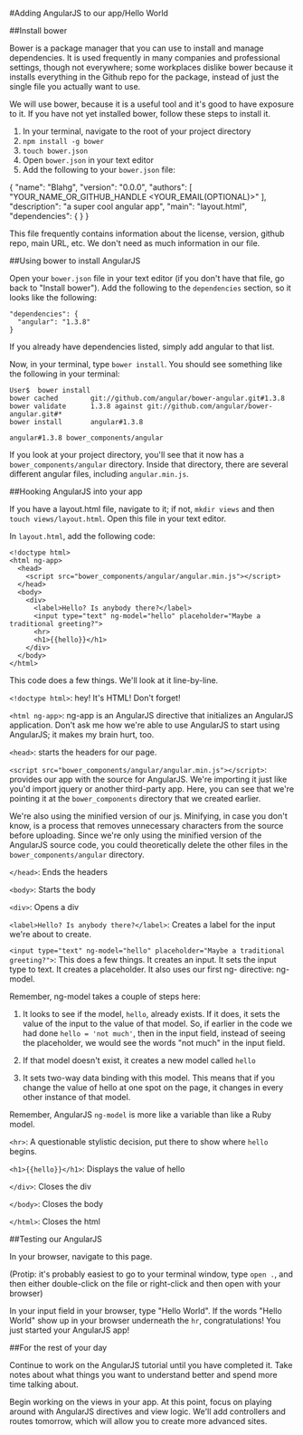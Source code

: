 #Adding AngularJS to our app/Hello World

##Install bower

Bower is a package manager that you can use to install and manage dependencies.
It is used frequently in many companies and professional settings, though not
everywhere; some workplaces dislike bower because it installs everything in the
Github repo for the package, instead of just the single file you actually want
to use.

We will use bower, because it is a useful tool and it's good to have exposure
to it. If you have not yet installed bower, follow these steps to install it.

1) In your terminal, navigate to the root of your project directory
2) `npm install -g bower`
3) `touch bower.json`
4) Open `bower.json` in your text editor
5) Add the following to your `bower.json` file:

  {
    "name": "Blahg",
    "version": "0.0.0",
    "authors": [
      "YOUR_NAME_OR_GITHUB_HANDLE <YOUR_EMAIL(OPTIONAL)>"
    ],
    "description": "a super cool angular app",
    "main": "layout.html",
    "dependencies": {
    }
  }

This file frequently contains information about the license, version, github
repo, main URL, etc. We don't need as much information in our file.

##Using bower to install AngularJS

Open your `bower.json` file in your text editor (if you don't have that file,
go back to "Install bower"). Add the following to the `dependencies` section,
so it looks like the following:

    "dependencies": {
      "angular": "1.3.8"
    }

If you already have dependencies listed, simply add angular to that list.

Now, in your terminal, type `bower install`. You should see something like the following in your terminal:

    User$  bower install
    bower cached        git://github.com/angular/bower-angular.git#1.3.8
    bower validate      1.3.8 against git://github.com/angular/bower-angular.git#*
    bower install       angular#1.3.8

    angular#1.3.8 bower_components/angular

If you look at your project directory, you'll see that it now has a 
`bower_components/angular` directory. Inside that directory, there are several 
different angular files, including `angular.min.js`.

##Hooking AngularJS into your app

If you have a layout.html file, navigate to it; if not, `mkdir views` and then
`touch views/layout.html`. Open this file in your text editor.

In `layout.html`, add the following code:

    <!doctype html>
    <html ng-app>
      <head>
        <script src="bower_components/angular/angular.min.js"></script>
      </head>
      <body>
        <div>
          <label>Hello? Is anybody there?</label>
          <input type="text" ng-model="hello" placeholder="Maybe a traditional greeting?">
          <hr>
          <h1>{{hello}}</h1>
        </div>
      </body>
    </html>

This code does a few things. We'll look at it line-by-line.

`<!doctype html>`: hey! It's HTML! Don't forget!

`<html ng-app>`: ng-app is an AngularJS directive that initializes an AngularJS
application. Don't ask me how we're able to use AngularJS to start using AngularJS;
it makes my brain hurt, too.

`<head>`: starts the headers for our page.

`<script src="bower_components/angular/angular.min.js"></script>`: provides our app
with the source for AngularJS. We're importing it just like you'd import jquery or
another third-party app. Here, you can see that we're pointing it at the `bower_components`
directory that we created earlier.

We're also using the minified version of our js. Minifying, in case you don't know,
is a process that removes unnecessary characters from the source before uploading.
Since we're only using the minified version of the AngularJS source code, you
could theoretically delete the other files in the `bower_components/angular` 
directory.

`</head>`: Ends the headers

`<body>`: Starts the body

`<div>`: Opens a div

`<label>Hello? Is anybody there?</label>`: Creates a label for the input we're about to create.

`<input type="text" ng-model="hello" placeholder="Maybe a traditional greeting?">`:
This does a few things. It creates an input. It sets the input type to text. It
creates a placeholder. It also uses our first ng- directive: ng-model.

Remember, ng-model takes a couple of steps here:
1) It looks to see if the model, `hello`, already exists. If it does, it sets
the value of the input to the value of that model. So, if earlier in the code we
had done `hello = 'not much'`, then in the input field, instead of seeing the
placeholder, we would see the words "not much" in the input field.

2) If that model doesn't exist, it creates a new model called `hello`

3) It sets two-way data binding with this model. This means that if you change 
the value of hello at one spot on the page, it changes in every other instance 
of that model.

Remember, AngularJS `ng-model` is more like a variable than like a Ruby model.

`<hr>`: A questionable stylistic decision, put there to show where `hello` begins.
          
`<h1>{{hello}}</h1>`: Displays the value of hello

`</div>`: Closes the div

`</body>`: Closes the body

`</html>`: Closes the html

##Testing our AngularJS

In your browser, navigate to this page. 

(Protip: it's probably easiest to go to your terminal window, type `open .`,
and then either double-click on the file or right-click and then open with 
your browser)

In your input field in your browser, type "Hello World". If the words "Hello World"
show up in your browser underneath the `hr`, congratulations! You just started
your AngularJS app!




##For the rest of your day

Continue to work on the AngularJS tutorial until you have completed it. Take notes
about what things you want to understand better and spend more time talking about.

Begin working on the views in your app. At this point, focus on playing around with
AngularJS directives and view logic. We'll add controllers and routes tomorrow,
which will allow you to create more advanced sites.